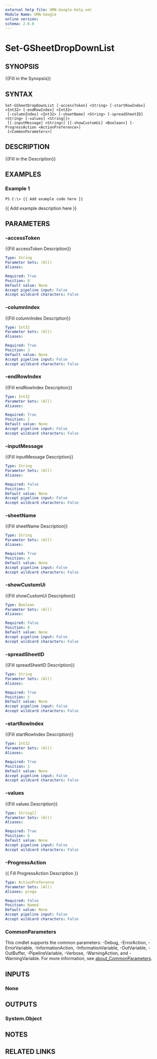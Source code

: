 ```yaml
---
external help file: UMN-Google-help.xml
Module Name: UMN-Google
online version:
schema: 2.0.0
---
```


# Set-GSheetDropDownList

## SYNOPSIS
{{Fill in the Synopsis}}

## SYNTAX

```
Set-GSheetDropDownList [-accessToken] <String> [-startRowIndex] <Int32> [-endRowIndex] <Int32>
 [-columnIndex] <Int32> [-sheetName] <String> [-spreadSheetID] <String> [-values] <String[]>
 [[-inputMessage] <String>] [[-showCustomUi] <Boolean>] [-ProgressAction <ActionPreference>]
 [<CommonParameters>]
```

## DESCRIPTION
{{Fill in the Description}}

## EXAMPLES

### Example 1
```
PS C:\> {{ Add example code here }}
```

{{ Add example description here }}

## PARAMETERS

### -accessToken
{{Fill accessToken Description}}

```yaml
Type: String
Parameter Sets: (All)
Aliases:

Required: True
Position: 0
Default value: None
Accept pipeline input: False
Accept wildcard characters: False
```

### -columnIndex
{{Fill columnIndex Description}}

```yaml
Type: Int32
Parameter Sets: (All)
Aliases:

Required: True
Position: 3
Default value: None
Accept pipeline input: False
Accept wildcard characters: False
```

### -endRowIndex
{{Fill endRowIndex Description}}

```yaml
Type: Int32
Parameter Sets: (All)
Aliases:

Required: True
Position: 2
Default value: None
Accept pipeline input: False
Accept wildcard characters: False
```

### -inputMessage
{{Fill inputMessage Description}}

```yaml
Type: String
Parameter Sets: (All)
Aliases:

Required: False
Position: 7
Default value: None
Accept pipeline input: False
Accept wildcard characters: False
```

### -sheetName
{{Fill sheetName Description}}

```yaml
Type: String
Parameter Sets: (All)
Aliases:

Required: True
Position: 4
Default value: None
Accept pipeline input: False
Accept wildcard characters: False
```

### -showCustomUi
{{Fill showCustomUi Description}}

```yaml
Type: Boolean
Parameter Sets: (All)
Aliases:

Required: False
Position: 8
Default value: None
Accept pipeline input: False
Accept wildcard characters: False
```

### -spreadSheetID
{{Fill spreadSheetID Description}}

```yaml
Type: String
Parameter Sets: (All)
Aliases:

Required: True
Position: 5
Default value: None
Accept pipeline input: False
Accept wildcard characters: False
```

### -startRowIndex
{{Fill startRowIndex Description}}

```yaml
Type: Int32
Parameter Sets: (All)
Aliases:

Required: True
Position: 1
Default value: None
Accept pipeline input: False
Accept wildcard characters: False
```

### -values
{{Fill values Description}}

```yaml
Type: String[]
Parameter Sets: (All)
Aliases:

Required: True
Position: 6
Default value: None
Accept pipeline input: False
Accept wildcard characters: False
```

### -ProgressAction
{{ Fill ProgressAction Description }}

```yaml
Type: ActionPreference
Parameter Sets: (All)
Aliases: proga

Required: False
Position: Named
Default value: None
Accept pipeline input: False
Accept wildcard characters: False
```

### CommonParameters
This cmdlet supports the common parameters: -Debug, -ErrorAction, -ErrorVariable, -InformationAction, -InformationVariable, -OutVariable, -OutBuffer, -PipelineVariable, -Verbose, -WarningAction, and -WarningVariable. For more information, see [about_CommonParameters](http://go.microsoft.com/fwlink/?LinkID=113216).

## INPUTS

### None
## OUTPUTS

### System.Object
## NOTES

## RELATED LINKS
